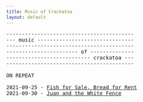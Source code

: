 ```yaml
---
title: Music of Crackatoa 
layout: default
---
```


<pre>
-----------------------------------------
--- music -------------------------------
-----------------------------------------
----------------------- of --------------
--------------------------- crackatoa ---
-----------------------------------------

ON REPEAT

2021-09-25 - <a href="https://open.spotify.com/playlist/4hmnIInABFoqqiUeAGoqYa?si=5aea04dbdc6f4464">Fish for Sale, Bread for Rent</a>
2021-09-30 - <a href="https://open.spotify.com/playlist/5P4c8OV452r8QtTWi9f56X?si=516b8d67910b4e2b">Juan and the White Fence</a>
</pre>
